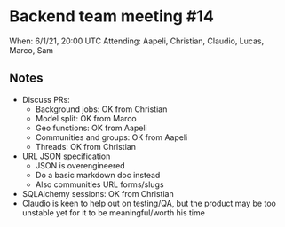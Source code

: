 # Backend team meeting #14

When: 6/1/21, 20:00 UTC
Attending: Aapeli, Christian, Claudio, Lucas, Marco, Sam

## Notes

* Discuss PRs:
  - Background jobs: OK from Christian
  - Model split: OK from Marco
  - Geo functions: OK from Aapeli
  - Communities and groups: OK from Aapeli
  - Threads: OK from Christian
* URL JSON specification
  - JSON is overengineered
  - Do a basic markdown doc instead
  - Also communities URL forms/slugs
* SQLAlchemy sessions: OK from Christian
* Claudio is keen to help out on testing/QA, but the product may be too unstable yet for it to be meaningful/worth his time
